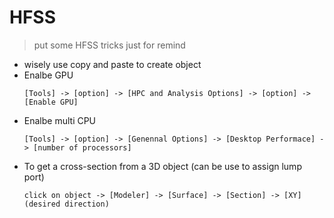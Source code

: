 # HFSS
>put some HFSS tricks just for remind

* wisely use copy and paste to create object
* Enalbe GPU
  ```
  [Tools] -> [option] -> [HPC and Analysis Options] -> [option] -> [Enable GPU]
  ```
* Enalbe multi CPU
  ```
  [Tools] -> [option] -> [Genennal Options] -> [Desktop Performace] -> [number of processors]
  ```
* To get a cross-section from a 3D object (can be use to assign lump port)
  ```
  click on object -> [Modeler] -> [Surface] -> [Section] -> [XY](desired direction)
  ```
